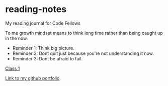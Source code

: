 # reading-notes
My reading journal for Code Fellows

To me growth mindset means to think long time rather than being caught up in the now.

- Reminder 1: Think big picture.
- Reminder 2: Dont quit just because you're not understanding it now.
- Reminder 3: Dont be afraid to fail.

[Class 1](https://github.com/abshir206/reading-notes/blob/main/102/class1.md)

[Link to my github portfolio](https://github.com/abshir206).
